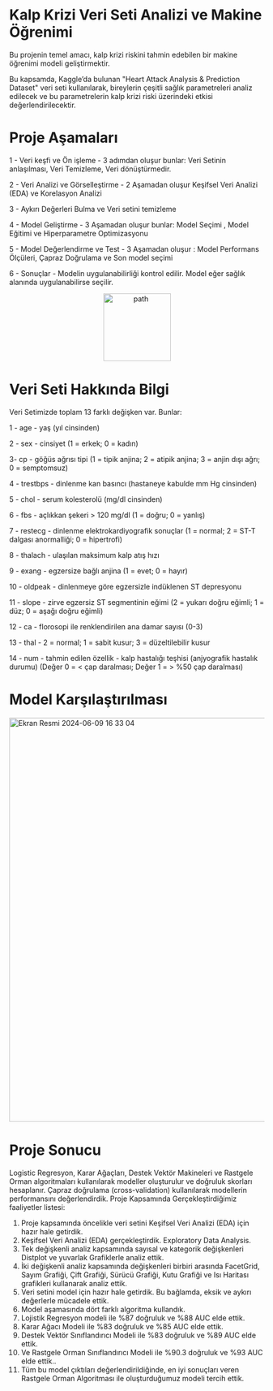 # Kalp Krizi Veri Seti Analizi ve Makine Öğrenimi

Bu projenin temel amacı, kalp krizi riskini tahmin edebilen bir
makine öğrenimi modeli geliştirmektir. 

Bu kapsamda, Kaggle’da bulunan "Heart Attack Analysis & Prediction Dataset" veri seti kullanılarak, 
bireylerin çeşitli sağlık parametreleri analiz edilecek ve bu parametrelerin kalp krizi riski üzerindeki etkisi değerlendirilecektir.

# Proje Aşamaları

1 - Veri keşfi ve Ön işleme - 3 adımdan oluşur bunlar: Veri Setinin anlaşılması, Veri Temizleme, Veri dönüştürmedir.

2 - Veri Analizi ve Görselleştirme - 2 Aşamadan oluşur Keşifsel Veri Analizi (EDA) ve Korelasyon Analizi

3 - Aykırı Değerleri Bulma ve Veri setini temizleme

4 - Model Geliştirme - 3 Aşamadan oluşur bunlar: Model Seçimi , Model Eğitimi ve Hiperparametre Optimizasyonu

5 - Model Değerlendirme ve Test - 3 Aşamadan oluşur : Model Performans Ölçüleri, Çapraz Doğrulama ve Son model seçimi

6 - Sonuçlar - Modelin uygulanabilirliği kontrol edilir. Model eğer sağlık alanında uygulanabilirse seçilir.

<div align="center">
<img width="133" alt="path" src="https://github.com/sensoyyasin/heartdisease_prediction/assets/73845925/e7a9874e-de57-44ee-aeaf-8db913297e9b">
</div>

# Veri Seti Hakkında Bilgi

Veri Setimizde toplam 13 farklı değişken var. Bunlar: 

1 - age - yaş (yıl cinsinden)

2 - sex - cinsiyet (1 = erkek; 0 = kadın)

3- cp - göğüs ağrısı tipi (1 = tipik anjina; 2 = atipik anjina; 3 = anjin
dışı ağrı; 0 = semptomsuz)

4 - trestbps - dinlenme kan basıncı (hastaneye kabulde mm Hg
cinsinden)

5 - chol - serum kolesterolü (mg/dl cinsinden)

6 - fbs - açlıkkan şekeri > 120 mg/dl (1 = doğru; 0 = yanlış)

7 - restecg - dinlenme elektrokardiyografik sonuçlar (1 = normal; 2
= ST-T dalgası anormalliği; 0 = hipertrofi)

8 - thalach - ulaşılan maksimum kalp atış hızı

9 - exang - egzersize bağlı anjina (1 = evet; 0 = hayır)

10 - oldpeak - dinlenmeye göre egzersizle indüklenen ST
depresyonu

11 - slope - zirve egzersiz ST segmentinin eğimi (2 = yukarı doğru
eğimli; 1 = düz; 0 = aşağı doğru eğimli)

12 - ca - florosopi ile renklendirilen ana damar sayısı (0-3)

13 - thal - 2 = normal; 1 = sabit kusur; 3 = düzeltilebilir kusur

14 - num - tahmin edilen özellik - kalp hastalığı teşhisi (anjyografik
hastalık durumu) (Değer 0 = < çap daralması; Değer 1 = > %50 çap
daralması)

# Model Karşılaştırılması

<img width="796" alt="Ekran Resmi 2024-06-09 16 33 04" src="https://github.com/sensoyyasin/heartdisease_prediction/assets/73845925/9d6d5f1a-bc3a-48c9-8b16-240932e8f080">

# Proje Sonucu

Logistic Regresyon, Karar Ağaçları, Destek Vektör Makineleri ve Rastgele Orman algoritmaları kullanılarak modeller oluşturulur ve doğruluk skorları hesaplanır. Çapraz doğrulama (cross-validation) kullanılarak modellerin performansını değerlendirdik.
Proje Kapsamında Gerçekleştirdiğimiz faaliyetler listesi:

1. Proje kapsamında öncelikle veri setini Keşifsel Veri Analizi
(EDA) için hazır hale getirdik.
2. Keşifsel Veri Analizi (EDA) gerçekleştirdik. Exploratory Data Analysis.
3. Tek değişkenli analiz kapsamında sayısal ve kategorik
değişkenleri Distplot ve yuvarlak Grafiklerle analiz ettik.
4. İki değişkenli analiz kapsamında değişkenleri birbiri arasında
FacetGrid, Sayım Grafiği, Çift Grafiği, Sürücü Grafiği, Kutu
Grafiği ve Isı Haritası grafikleri kullanarak analiz ettik.
5. Veri setini model için hazır hale getirdik. Bu bağlamda, eksik ve aykırı değerlerle mücadele ettik.
6. Model aşamasında dört farklı algoritma kullandık.
7. Lojistik Regresyon modeli ile %87 doğruluk ve %88 AUC elde ettik.
8. Karar Ağacı Modeli ile %83 doğruluk ve %85 AUC elde ettik.
9. Destek Vektör Sınıflandırıcı Modeli ile %83 doğruluk ve %89 AUC elde ettik.
10. Ve Rastgele Orman Sınıflandırıcı Modeli ile %90.3 doğruluk ve %93 AUC elde ettik..
11. Tüm bu model çıktıları değerlendirildiğinde, en iyi sonuçları veren Rastgele Orman Algoritması ile oluşturduğumuz modeli tercih ettik.

